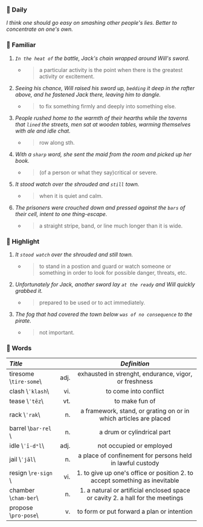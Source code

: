 ### :cherries: Daily
*I think one should go easy on smashing other people's lies. Better to concentrate on one's own.*
### :watermelon: Familiar
1. *`In the heat of` the battle, Jack's chain wrapped around Will's sword.*
   * > a particular activity is the point when there is the greatest activity or excitement.
2. *Seeing his chance, Will raised his sword up, `bedding` it deep in the rafter above, and he fastened Jack there, leaving him to dangle.*
   * > to fix something firmly and deeply into something else.
3. *People rushed home to the warmth of their hearths while the taverns that `lined` the streets, men sat at wooden tables, warming themselves with ale and idle chat.*
   * > row along sth.
4. *With a `sharp` word, she sent the maid from the room and picked up her book.*
   * > (of a person or what they say)critical or severe.
5. *It stood watch over the shrouded and `still` town.*
   * > when it is quiet and calm.
6. *The prisoners were crouched down and pressed against the `bars` of their cell, intent to one thing-escape.*
   * > a straight stripe, band, or line much longer than it is wide.
### :tangerine: Highlight
1. *It `stood watch` over the shrouded and still town.*
   * > to stand in a postion and guard or watch someone or something in order to look for possible danger, threats, etc.
2. *Unfortunately for Jack, another sword lay `at the ready` and Will quickly grabbed it.*
   * > prepared to be used or to act immediately.
3. *The fog that had covered the town below `was of no consequence` to the pirate.*
   * > not important.
### :grapes: Words
|*Title*||*Definition*|
|:-----|-----:|:-----:|
|tiresome \\`tire·some`\\ |adj.|exhausted in strenght, endurance, vigor, or freshness|
|clash \\`ˈklash`\\ |vi.|to come into conflict|
|tease \\`ˈtēz`\\ |vt.|to make fun of|
|rack \\`ˈrak`\\ |n.|a framework, stand, or grating on or in which articles are placed|
|barrel \\`bar·rel `\\ |n.|a drum or cylindrical part|
|idle \\`ˈī-dᵊl`\\ |adj.|not occupied or employed|
|jail \\`ˈjāl`\\ |n.|a place of confinement for persons held in lawful custody|
|resign \\`re·sign `\\ |vi.|1. to give up one's office or position 2. to accept something as inevitable|
|chamber \\`cham·ber`\\ |n.|1. a natural or artificial enclosed space or cavity 2. a hall for the meetings|
|propose \\`pro·pose`\\ |v.|to form or put forward a plan or intention|
